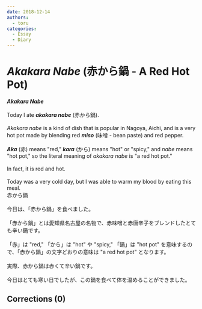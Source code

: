 ```yaml
---
date: 2018-12-14
authors:
  - toru
categories:
  - Essay
  - Diary
---
```


<h1 id="subject_show"><strong><em>Akakara Nabe</strong></em> (赤から鍋 - A Red Hot Pot)</h1>
<div class="date" hidden>Dec 14, 2018 23:40</div>
<div id="post"><div id="body_show_ori">
<strong><em>Akakara Nabe</strong></em><br/><br/>Today I ate <strong><em>akakara nabe</em></strong> (赤から鍋).<br/><br/><em>Akakara nabe</em> is a kind of dish that is popular in Nagoya, Aichi, and is a very hot pot made by blending red <strong><em>miso</em></strong> (味噌 - bean paste) and red pepper.<br/><br/><strong><em>Aka</em></strong> (赤) means "red," <strong><em>kara</em></strong> (から) means "hot" or "spicy," and <em>nabe</em> means "hot pot," so the literal meaning of <em>akakara nabe</em> is "a red hot pot."<br/><br/>In fact, it is red and hot.<br/><br/>Today was a very cold day, but I was able to warm my blood by eating this meal.
</div></div>

<!-- more -->

<div id="post_ja"><div id="body_show_mo">
赤から鍋<br/><br/>今日は、「赤から鍋」を食べました。<br/><br/>「赤から鍋」とは愛知県名古屋の名物で、赤味噌と赤唐辛子をブレンドしたとても辛い鍋です。<br/><br/>「赤」は "red," 「から」は "hot" や "spicy," 「鍋」は "hot pot" を意味するので、「赤から鍋」の文字どおりの意味は "a red hot pot" となります。<br/><br/>実際、赤から鍋は赤くて辛い鍋です。<br/><br/>今日はとても寒い日でしたが、この鍋を食べて体を温めることができました。
</div></div>

## Corrections (0)
